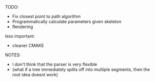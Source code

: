 TODO:
- Fix closest point to path algorithm
- Programmatically calculate parameters given skeleton
- Rendering

less important:
- cleaner CMAKE

NOTES:
- I don't think that the parser is very flexible 
- (what if a tree immediately splits off into multiple segments, then the root idea doesnt work)
